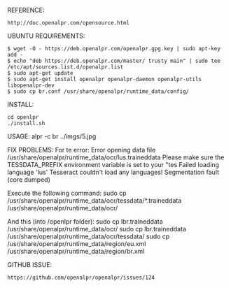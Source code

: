 REFERENCE:
	
	http://doc.openalpr.com/opensource.html

UBUNTU REQUIREMENTS:

	$ wget -O - https://deb.openalpr.com/openalpr.gpg.key | sudo apt-key add -
	$ echo "deb https://deb.openalpr.com/master/ trusty main" | sudo tee /etc/apt/sources.list.d/openalpr.list
	$ sudo apt-get update
	$ sudo apt-get install openalpr openalpr-daemon openalpr-utils libopenalpr-dev
	$ sudo cp br.conf /usr/share/openalpr/runtime_data/config/

INSTALL:

	cd openlpr
	./install.sh

USAGE:
	alpr -c br ../imgs/5.jpg

FIX PROBLEMS:
For te error:
Error opening data file /usr/share/openalpr/runtime_data/ocr/lus.traineddata
Please make sure the TESSDATA_PREFIX environment variable is set to your "tes
Failed loading language 'lus'
Tesseract couldn't load any languages!
Segmentation fault (core dumped)

Execute the following command:
sudo cp /usr/share/openalpr/runtime_data/ocr/tessdata/*.traineddata /usr/share/openalpr/runtime_data/ocr/

And this (into /openlpr folder):
sudo cp lbr.traineddata /usr/share/openalpr/runtime_data/ocr/
sudo cp lbr.traineddata /usr/share/openalpr/runtime_data/ocr/tessdata/
sudo cp /usr/share/openalpr/runtime_data/region/eu.xml /usr/share/openalpr/runtime_data/region/br.xml

GITHUB ISSUE:

	https://github.com/openalpr/openalpr/issues/124
